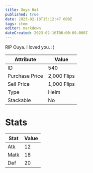 ```yaml
---
title: Ouya Hat
published: true
date: 2023-02-18T15:12:47.000Z
tags: item
editor: markdown
dateCreated: 2023-02-16T00:00:00.000Z
---
```


RIP Ouya. I loved you. :(

|Attribute|Value|
|-|-|
|ID|540|
|Purchase Price|2,000 Flips|
|Sell Price|1,000 Flips|
|Type|Helm|
|Stackable|No|

# Stats
|Stat|Value|
|-|-|
|Atk|12|
|Matk|18|
|Def|20|
